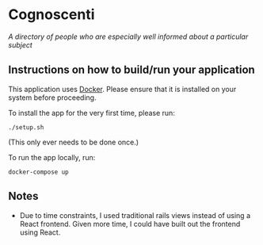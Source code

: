 # Cognoscenti

*A directory of people who are especially well informed about a particular subject*

## Instructions on how to build/run your application

This application uses [Docker](https://www.docker.com). Please ensure that it is installed on your system before proceeding.

To install the app for the very first time, please run:

```
./setup.sh
```

(This only ever needs to be done once.)

To run the app locally, run:

```
docker-compose up
```


## Notes

* Due to time constraints, I used traditional rails views instead of using a React frontend.
Given more time, I could have built out the frontend using React.
